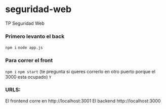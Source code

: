 # seguridad-web
TP Seguridad Web

### Primero levanto el back
`npm i`
`node app.js`

### Para correr el front
`npm i`
`npm start`
(te pregunta si queres correrlo en otro puerto porque el 3000 esta ocupado)
`Y`

### URLS:
El frontend corre en http://localhost:3001
El backend http://localhost:3000
